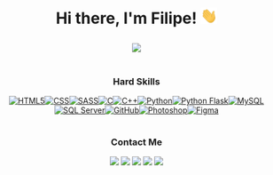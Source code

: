 # <p align="center">Hi there, I'm Filipe! <img width="30em" src="https://raw.githubusercontent.com/ABSphreak/ABSphreak/master/gifs/Hi.gif"></p>

<a href="#" align="center">
  <div>
    <img height="145em" src="https://github-readme-stats.vercel.app/api?username=filipefernandesdev&hide=prs,issues&count_private=true&show_icons=true&theme=github_dark"/>
<!--     <img height="145em" src="https://github-readme-stats.vercel.app/api/top-langs/?username=filipefernandesdev&theme=github_dark&exclude_repo=globalmusik,Flavia-Cabeleireiros&hide=hack&langs_count=6&layout=compact"/> -->
  </div>
</a>

#

### <p align="center">Hard Skills</p>
<a href="#" align="center">
  <div class="languages">
    <img title="HTML5" alt="HTML5" width="40px" src="https://cdn.jsdelivr.net/gh/devicons/devicon/icons/html5/html5-original.svg"><img title="CSS" alt="CSS" width="40px" src="https://cdn.jsdelivr.net/gh/devicons/devicon/icons/html5/html5-original.svg"><img title="SASS" alt="SASS" width="40px" src="https://cdn.jsdelivr.net/gh/devicons/devicon/icons/sass/sass-original.svg"><img title="C" alt="C" width="40px" src="https://cdn.jsdelivr.net/gh/devicons/devicon/icons/c/c-original.svg"><img title="C++" alt="C++" width="40px" src="https://cdn.jsdelivr.net/gh/devicons/devicon/icons/cplusplus/cplusplus-original.svg"><img title="Python" alt="Python" width="40px" src="https://cdn.jsdelivr.net/gh/devicons/devicon/icons/python/python-original.svg"><img title="Python Flask" alt="Python Flask" width="40px" src="https://cdn.jsdelivr.net/gh/devicons/devicon/icons/flask/flask-original.svg"><img title="MySQL" alt="MySQL" width="40px" src="https://cdn.jsdelivr.net/gh/devicons/devicon/icons/mysql/mysql-original.svg"><img title="SQL Server" alt="SQL Server" width="40px" src="https://cdn.jsdelivr.net/gh/devicons/devicon/icons/microsoftsqlserver/microsoftsqlserver-plain.svg>"<img title="Git" alt="Git" width="40px" src="https://cdn.jsdelivr.net/gh/devicons/devicon/icons/git/git-original.svg"><img title="GitHub" alt="GitHub" width="40px" src="https://cdn.jsdelivr.net/gh/devicons/devicon/icons/github/github-original.svg"><img title="Photoshop" alt="Photoshop" width="40px" src="https://cdn.jsdelivr.net/gh/devicons/devicon/icons/photoshop/photoshop-plain.svg"><img title="Figma" alt="Figma" width="40px" src="https://cdn.jsdelivr.net/gh/devicons/devicon/icons/figma/figma-original.svg">
  </div>
</a>

#

### <p align="center">Contact Me</p>
<div align="center">
<!--   Mail -->
  <a href="mailto:filipefernandesdev@gmail.com" target="_blank"><img src="https://img.shields.io/badge/Gmail-D14836?style=for-the-badge&logo=gmail&logoColor=white"></a>
<!--   Instagram -->
  <a href="https://www.instagram.com/filipefernandesmusic/" target="_blank"><img src="https://img.shields.io/badge/Instagram-E4405F?style=for-the-badge&logo=instagram&logoColor=white"></a>
<!--   Stack Overflow -->
  <a href="https://stackoverflow.com/users/10398519/filipe-fernandes" target="_blank"><img src="https://img.shields.io/badge/Stack_Overflow-FE7A16?style=for-the-badge&logo=stack-overflow&logoColor=white"></a>
<!--   LinkedIn -->
  <a href="https://www.linkedin.com/in/filipefernandesdev/" target="_blank"><img src="https://img.shields.io/badge/LinkedIn-0077B5?style=for-the-badge&logo=linkedin&logoColor=white"></a>
<!--   GitHub -->
  <a href="https://github.com/filipefernandesdev" target="_blank"><img src="https://img.shields.io/badge/GitHub-100000?style=for-the-badge&logo=github&logoColor=white"></a>
</div>
